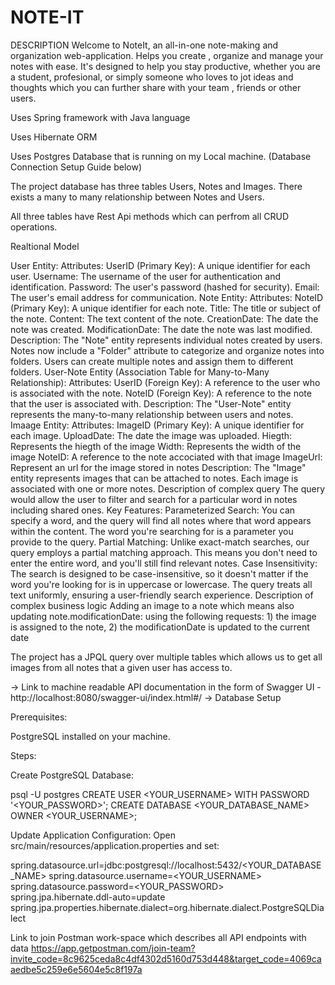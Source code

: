 # NOTE-IT
DESCRIPTION
Welcome to NoteIt, an all-in-one note-making and organization web-application. Helps you create , organize and manage your notes with ease. It's designed to help you stay productive, whether you are a student, profesional, or simply someone who loves to jot ideas and thoughts which you can further share with your team , friends or other users.




 Uses Spring framework with Java language

 Uses Hibernate ORM

 Uses Postgres Database that is running on my Local machine. (Database Connection Setup Guide below)

 The project database has three tables Users, Notes and Images. There exists a many to many relationship between Notes and Users.

 All three tables have Rest Api methods which can perfrom all CRUD operations.



Realtional Model

User Entity:
Attributes:
UserID (Primary Key): A unique identifier for each user.
Username: The username of the user for authentication and identification.
Password: The user's password (hashed for security).
Email: The user's email address for communication.
Note Entity:
Attributes:
NoteID (Primary Key): A unique identifier for each note.
Title: The title or subject of the note.
Content: The text content of the note.
CreationDate: The date the note was created.
ModificationDate: The date the note was last modified.
Description:
The "Note" entity represents individual notes created by users. Notes now include a "Folder" attribute to categorize and organize notes into folders. Users can create multiple notes and assign them to different folders.
User-Note Entity (Association Table for Many-to-Many Relationship):
Attributes:
UserID (Foreign Key): A reference to the user who is associated with the note.
NoteID (Foreign Key): A reference to the note that the user is associated with.
Description:
The "User-Note" entity represents the many-to-many relationship between users and notes.
Imaage Entity:
Attributes:
ImageID (Primary Key): A unique identifier for each image.
UploadDate: The date the image was uploaded.
Hiegth: Represents the hiegth of the image
Width: Represents the width of the image
NoteID: A reference to the note accociated with that image
ImageUrl: Represent an url for the image stored in notes
Description:
The "Image" entity represents images that can be attached to notes. Each image is associated with one or more notes.
Description of complex query
The query would allow the user to filter and search for a particular word in notes including shared ones.
Key Features:
Parameterized Search: You can specify a word, and the query will find all notes where that word appears within the content. The word you're searching for is a parameter you provide to the query.
Partial Matching: Unlike exact-match searches, our query employs a partial matching approach. This means you don't need to enter the entire word, and you'll still find relevant notes.
Case Insensitivity: The search is designed to be case-insensitive, so it doesn't matter if the word you're looking for is in uppercase or lowercase. The query treats all text uniformly, ensuring a user-friendly search experience.
Description of complex business logic
Adding an image to a note which means also updating note.modificationDate: using the following requests: 1) the image is assigned to the note, 2) the modificationDate is updated to the current date

The project has a JPQL query over multiple tables which allows us to get all images from all notes that a given user has access to.


-> Link to machine readable API documentation in the form of Swagger UI - http://localhost:8080/swagger-ui/index.html#/
-> Database Setup

Prerequisites:


PostgreSQL installed on your machine.


Steps:


Create PostgreSQL Database:

psql -U postgres
CREATE USER <YOUR_USERNAME> WITH PASSWORD '<YOUR_PASSWORD>';
CREATE DATABASE <YOUR_DATABASE_NAME> OWNER <YOUR_USERNAME>;




Update Application Configuration:
Open src/main/resources/application.properties and set:

spring.datasource.url=jdbc:postgresql://localhost:5432/<YOUR_DATABASE_NAME>
spring.datasource.username=<YOUR_USERNAME>
spring.datasource.password=<YOUR_PASSWORD>
spring.jpa.hibernate.ddl-auto=update
spring.jpa.properties.hibernate.dialect=org.hibernate.dialect.PostgreSQLDialect





Link to join Postman work-space which describes all API endpoints with data
https://app.getpostman.com/join-team?invite_code=8c9625ceda8c4df4302d5160d753d448&target_code=4069caaedbe5c259e6e5604e5c8f197a
